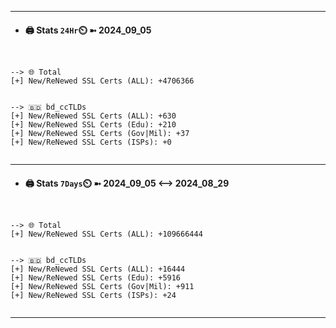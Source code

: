 

---
- #### 🖨️ **Stats** `24Hr`⏲️ ➼ 2024_09_05
```console


--> 🌐 Total
[+] New/ReNewed SSL Certs (ALL): +4706366


--> 🇧🇩 bd_ccTLDs
[+] New/ReNewed SSL Certs (ALL): +630
[+] New/ReNewed SSL Certs (Edu): +210
[+] New/ReNewed SSL Certs (Gov|Mil): +37
[+] New/ReNewed SSL Certs (ISPs): +0


```

---
- #### 🖨️ **Stats** `7Days`⏲️ ➼ 2024_09_05 <--> 2024_08_29
```console


--> 🌐 Total
[+] New/ReNewed SSL Certs (ALL): +109666444


--> 🇧🇩 bd_ccTLDs
[+] New/ReNewed SSL Certs (ALL): +16444
[+] New/ReNewed SSL Certs (Edu): +5916
[+] New/ReNewed SSL Certs (Gov|Mil): +911
[+] New/ReNewed SSL Certs (ISPs): +24


```

---

